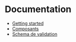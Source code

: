 # Documentation

- [Getting started](getting_started.md)
- [Composants](ui/components.md)
- [Schema de validation](schema/README.md)